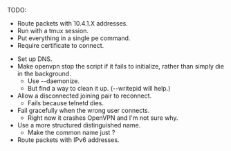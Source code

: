 TODO:
+ Route packets with 10.4.1.X addresses.
+ Run with a tmux session.
+ Put everything in a single pe command.
+ Require certificate to connect.
- Set up DNS.
- Make openvpn stop the script if it fails to initialize, rather than simply
  die in the background.
    - Use --daemonize.
    - But find a way to clean it up. (--writepid will help.)
- Allow a disconnected joining pair to reconnect.
  - Fails because telnetd dies.
- Fail gracefully when the wrong user connects.
  - Right now it crashes OpenVPN and I'm not sure why.
- Use a more structured distinguished name.
  - Make the common name just <username>?
- Route packets with IPv6 addresses.
